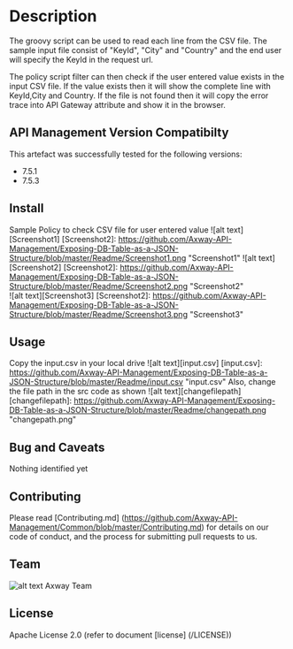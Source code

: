 # Description
The groovy script can be used to read each line from the CSV file. The sample input file consist of "KeyId", "City" and "Country" and the end user will specify the KeyId in the request url. 

The policy script filter can then check if the user entered value exists in the input CSV file. If the value exists then it will show the complete line with KeyId,City and Country.
If the file is not found then it will copy the error trace into API Gateway attribute and show it in the browser. 


## API Management Version Compatibilty
This artefact was successfully tested for the following versions:
- 7.5.1
- 7.5.3

## Install

Sample Policy to check CSV file for user entered value
![alt text][Screenshot1]
[Screenshot2]: https://github.com/Axway-API-Management/Exposing-DB-Table-as-a-JSON-Structure/blob/master/Readme/Screenshot1.png  "Screenshot1"
![alt text][Screenshot2]
[Screenshot2]: https://github.com/Axway-API-Management/Exposing-DB-Table-as-a-JSON-Structure/blob/master/Readme/Screenshot2.png  "Screenshot2"   
![alt text][Screenshot3]
[Screenshot2]: https://github.com/Axway-API-Management/Exposing-DB-Table-as-a-JSON-Structure/blob/master/Readme/Screenshot3.png  "Screenshot3"


## Usage

Copy the input.csv in your local drive
![alt text][input.csv]
[input.csv]: https://github.com/Axway-API-Management/Exposing-DB-Table-as-a-JSON-Structure/blob/master/Readme/input.csv  "input.csv" 
Also, change the file path in the src code as shown
![alt text][changefilepath]
[changefilepath]: https://github.com/Axway-API-Management/Exposing-DB-Table-as-a-JSON-Structure/blob/master/Readme/changepath.png  "changepath.png" 
  

## Bug and Caveats

Nothing identified yet

## Contributing

Please read [Contributing.md] (https://github.com/Axway-API-Management/Common/blob/master/Contributing.md) for details on our code of conduct, and the process for submitting pull requests to us.

## Team

![alt text][Axwaylogo] Axway Team

[Axwaylogo]: https://github.com/Axway-API-Management/Common/blob/master/img/AxwayLogoSmall.png  "Axway logo"


## License
Apache License 2.0 (refer to document [license] (/LICENSE))